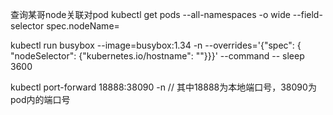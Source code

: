 查询某哥node关联对pod
kubectl get pods --all-namespaces -o wide --field-selector spec.nodeName=<node>

kubectl run busybox --image=busybox:1.34 -n <namespace> --overrides='{"spec": { "nodeSelector": {"kubernetes.io/hostname": "<nodename>"}}}' --command -- sleep 3600

kubectl port-forward <podname> 18888:38090 -n <namespace> // 其中18888为本地端口号，38090为pod内的端口号
